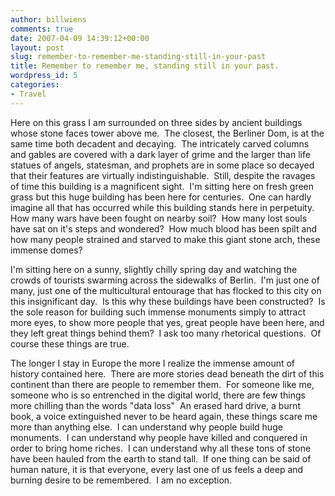 ```yaml
---
author: billwiens
comments: true
date: 2007-04-09 14:39:12+00:00
layout: post
slug: remember-to-remember-me-standing-still-in-your-past
title: Remember to remember me, standing still in your past.
wordpress_id: 5
categories:
- Travel
---
```


Here on this grass I am surrounded on three sides by ancient buildings whose stone faces tower above me.  The closest, the Berliner Dom, is at the same time both decadent and decaying.  The intricately carved columns and gables are covered with a dark layer of grime and the larger than life statues of angels, statesman, and prophets are in some place so decayed that their features are virtually indistinguishable.  Still, despite the ravages of time this building is a magnificent sight.  I'm sitting here on fresh green grass but this huge building has been here for centuries.  One can hardly imagine all that has occurred while this building stands here in perpetuity.  How many wars have been fought on nearby soil?  How many lost souls have sat on it's steps and wondered?  How much blood has been spilt and how many people strained and starved to make this giant stone arch, these immense domes?

I'm sitting here on a sunny, slightly chilly spring day and watching the crowds of tourists swarming across the sidewalks of Berlin.  I'm just one of many, just one of the multicultural entourage that has flocked to this city on this insignificant day.  Is this why these buildings have been constructed?  Is the sole reason for building such immense monuments simply to attract more eyes, to show more people that yes, great people have been here, and they left great things behind them?  I ask too many rhetorical questions.  Of course these things are true.

The longer I stay in Europe the more I realize the immense amount of history contained here.  There are more stories dead beneath the dirt of this continent than there are people to remember them.  For someone like me, someone who is so entrenched in the digital world, there are few things more chilling than the words "data loss"  An erased hard drive, a burnt book, a voice extinguished never to be heard again, these things scare me more than anything else.  I can understand why people build huge monuments.  I can understand why people have killed and conquered in order to bring home riches.  I can understand why all these tons of stone have been hauled from the earth to stand tall.  If one thing can be said of human nature, it is that everyone, every last one of us feels a deep and burning desire to be remembered.  I am no exception.
